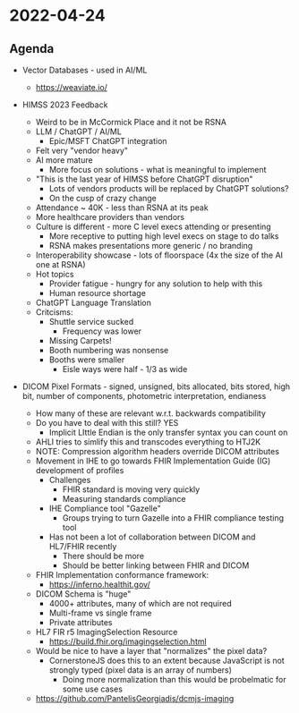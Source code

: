 # 2022-04-24

## Agenda

* Vector Databases - used in AI/ML
  * https://weaviate.io/
  
* HIMSS 2023 Feedback
  * Weird to be in McCormick Place and it not be RSNA
  * LLM / ChatGPT / AI/ML
    * Epic/MSFT ChatGPT integration
  * Felt very "vendor heavy"
  * AI more mature
    * More focus on solutions - what is meaningful to implement
  * "This is the last year of HIMSS before ChatGPT disruption"
    * Lots of vendors products will be replaced by ChatGPT solutions?
    * On the cusp of crazy change
  * Attendance ~ 40K - less than RSNA at its peak
  * More healthcare providers than vendors
  * Culture is different - more C level execs attending or presenting
    * More receptive to putting high level execs on stage to do talks
    * RSNA makes presentations more generic / no branding
  * Interoperability showcase - lots of floorspace (4x the size of the AI one at RSNA)   
  * Hot topics
    * Provider fatigue - hungry for any solution to help with this
    * Human resource shortage
  * ChatGPT Language Translation
  * Critcisms:
    * Shuttle service sucked
      * Frequency was lower
    * Missing Carpets!
    * Booth numbering was nonsense
    * Booths were smaller
      * Eisle ways were half - 1/3 as wide
  
* DICOM Pixel Formats - signed, unsigned, bits allocated, bits stored, high bit, number of components, photometric interpretation, endianess
  * How many of these are relevant w.r.t. backwards compatibility
  * Do you have to deal with this still?  YES
    * Implicit LIttle Endian is the only transfer syntax you can count on
  * AHLI tries to simlify this and transcodes everything to HTJ2K
  * NOTE: Compression algorithm headers override DICOM attributes
  * Movement in IHE to go towards FHIR Implementation Guide (IG) development of profiles
    * Challenges
      * FHIR standard is moving very quickly
      * Measuring standards compliance
    * IHE Compliance tool "Gazelle"
      * Groups trying to turn Gazelle into a FHIR compliance testing tool
    * Has not been a lot of collaboration between DICOM and HL7/FHIR recently
      * There should be more
      * Should be better linking between FHIR and DICOM
  * FHIR Implementation conformance framework:
    * https://inferno.healthit.gov/
  * DICOM Schema is "huge"
    * 4000+ attributes, many of which are not required
    * Multi-frame vs single frame
    * Private attributes
  * HL7 FIR r5 ImagingSelection Resource
    * https://build.fhir.org/imagingselection.html
  * Would be nice to have a layer that "normalizes" the pixel data?
    * CornerstoneJS does this to an extent because JavaScript is not strongly typed (pixel data is an array of numbers)
      * Doing more normalization than this would be probelmatic for some use cases
  * https://github.com/PantelisGeorgiadis/dcmjs-imaging
  